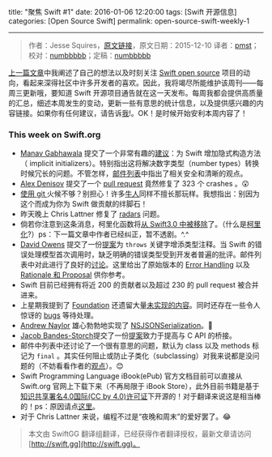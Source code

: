 title: "聚焦 Swift #1"
date: 2016-01-06 12:20:00
tags: [Swift 开源信息]
categories: [Open Source Swift]
permalink: open-source-swift-weekly-1

---
> 作者：Jesse Squires，[原文链接](http://www.jessesquires.com/open-source-swift-weekly-1/)，原文日期：2015-12-10
> 译者：[pmst](http://www.jianshu.com/users/596f2ba91ce9/latest_articles)；校对：[numbbbbb](http://numbbbbb.com/)；定稿：[numbbbbb](http://numbbbbb.com/)
  







<!--此处开始正文-->

[上一篇文章](http://www.jessesquires.com/swift-open-source/)中我阐述了自己的想法以及时刻关注 [Swift open source](https://swift.org/) 项目的动向，看起来深得社区中许多开发者的喜欢。因此，我将竭尽所能维护该周刊——每周三更新哦，要知道 Swift 开源项目通告就在这一天发布。每周我都会提供高质量的汇总，细述本周发生的变动，更新一些有意思的统计信息，以及提供感兴趣的内容链接。如果你有任何建议，请告诉[我](https://twitter.com/jesse_squires)!。OK！是时候开始安利本周内容了！

<!--more-->

### This week on Swift.org 

* [Manav Gabhawala](https://twitter.com/ManavGabhawala) 提交了一个非常有趣的[建议](https://github.com/apple/swift-evolution/pull/37)：为 Swift 增加隐式构造方法（ implicit initializers）。特别指出这将解决数字类型（number types）转换时候冗长的问题。不管怎样，[邮件列表](https://lists.swift.org/pipermail/swift-evolution/2015-December/000352.html)中指出了相关安全和清晰的观点。
* [Alex Denisov](https://twitter.com/1101_debian) 提交了一个 [pull request](https://github.com/apple/swift/pull/295) 竟然修复了 323 个 crashes 。😲
* [使用 git ](https://github.com/apple/swift-evolution/pull/39)火候不够？别担心！许多[牛人](https://github.com/apple/swift-evolution/pull/34#issuecomment-162693826)同样不擅长那玩样。我想指出：别因为这个而成为你为 Swift 做贡献的绊脚石！
* 昨天晚上 Chris Lattner 修复了 [radars](https://github.com/apple/swift/commit/5dded3f3523e9bd6ea45d0b6ffe5068a59d03a3f) 问题。
* 倘若你注意到这条消息，柯里化函数将[从 Swift3.0 中被移除](https://github.com/apple/swift-evolution/blob/master/proposals/0002-remove-currying.md)了。（什么是[柯里化](https://robots.thoughtbot.com/introduction-to-function-currying-in-swift)?）ps：下一篇文章中作者已经纠正，暂不透剧。^.^
* [David Owens](https://twitter.com/owensd) 提交了一份[提案](https://github.com/apple/swift-evolution/pull/26)为 `throws` 关键字增添类型注释。当 Swift 的错误处理模型首次调用时，缺乏明确的错误类型受到开发者普遍的批评。邮件列表中对此进行了良好的[讨论](https://lists.swift.org/pipermail/swift-evolution/Week-of-Mon-20151207/001117.html)。这里给出了原始版本的 [Error Handling](https://github.com/apple/swift/blob/master/docs/ErrorHandlingRationale.rst) 以及 [Rationale 和 Proposal](https://github.com/apple/swift/blob/master/docs/ErrorHandlingRationale.rst) 供你参考。
* Swift 目前已经拥有将近 200 的贡献者以及超过 230 的 pull request 被合并进来。
* 上星期我提到了 [Foundation](https://github.com/apple/swift-corelibs-foundation) 还遗留大量[未实现的内容](https://github.com/apple/swift-corelibs-foundation/search?utf8=✓&q=NSUnimplemented)。同时还存在一些令人惊讶的 [bugs](https://github.com/apple/swift-corelibs-foundation/pull/89/files) 等待处理。
* [Andrew Naylor](https://github.com/argon) 雄心勃勃地实现了 [NSJSONSerialization](https://github.com/apple/swift-corelibs-foundation/pull/54)。👏
* [Jacob Bandes-Storch](https://twitter.com/jtbandes)提交了一份[提案](https://github.com/apple/swift-evolution/pull/44)致力于提高与 C API 的桥接。
* 邮件中列表中还讨论了一个很有意思的问题，默认为 class 以及 methods 标记为 `final` 。其实任何阻止或防止子类化（subclassing）对我来说都是没问题的（不妨看看作者的[观点](https://twitter.com/jesse_squires/status/664588682997964800)）。😊
* Swift Programming Language iBook(ePub) 官方文档目前可以直接从 Swift.org 官网上下载下来（不再局限于 iBook Store），此外目前书籍是基于[知识共享署名4.0国际(CC by 4.0)许可证](https://swift.org/documentation/)下开源的！对于翻译来说这是相当棒的！ps：原因请点[这里](https://twitter.com/clattner_llvm/status/674454905449373696)。
* 对于 Chris Lattner 来说，编程不过是“夜晚和周末”的爱好罢了。😂

> 本文由 SwiftGG 翻译组翻译，已经获得作者翻译授权，最新文章请访问 [http://swift.gg](http://swift.gg)。